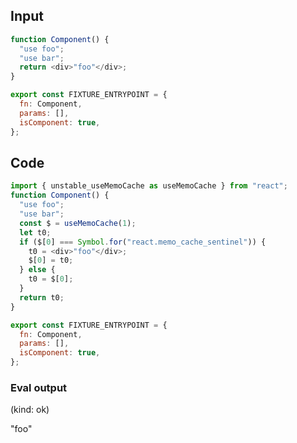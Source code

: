 
## Input

```javascript
function Component() {
  "use foo";
  "use bar";
  return <div>"foo"</div>;
}

export const FIXTURE_ENTRYPOINT = {
  fn: Component,
  params: [],
  isComponent: true,
};

```

## Code

```javascript
import { unstable_useMemoCache as useMemoCache } from "react";
function Component() {
  "use foo";
  "use bar";
  const $ = useMemoCache(1);
  let t0;
  if ($[0] === Symbol.for("react.memo_cache_sentinel")) {
    t0 = <div>"foo"</div>;
    $[0] = t0;
  } else {
    t0 = $[0];
  }
  return t0;
}

export const FIXTURE_ENTRYPOINT = {
  fn: Component,
  params: [],
  isComponent: true,
};

```
      
### Eval output
(kind: ok) <div>"foo"</div>